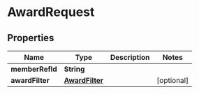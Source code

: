 

# AwardRequest



## Properties

| Name | Type | Description | Notes |
|------------ | ------------- | ------------- | -------------|
|**memberRefId** | **String** |  |  |
|**awardFilter** | [**AwardFilter**](AwardFilter.md) |  |  [optional] |



